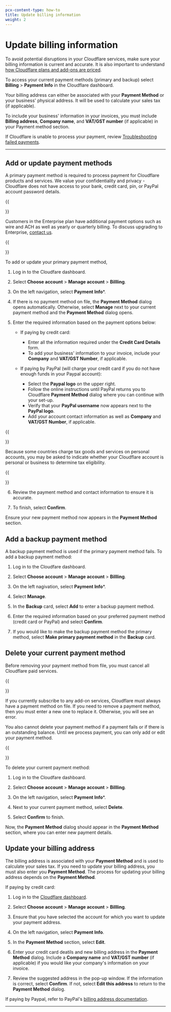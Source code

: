 ```yaml
---
pcx-content-type: how-to
title: Update billing information
weight: 2
---
```


# Update billing information

To avoid potential disruptions in your Cloudflare services, make sure your billing information is current and accurate. It is also important to understand [how Cloudflare plans and add-ons are priced](https://www.cloudflare.com/plans/#overview).

To access your current payment methods (primary and backup) select **Billing** > **Payment Info** in the Cloudflare dashboard.

Your billing address can either be associated with your **Payment Method** or your business' physical address. It will be used to calculate your sales tax (if applicable). 

To include your business' information in your invoices, you must include **Billing address**, **Company name**, and **VAT/GST number** (if applicable) in your Payment method section.

If Cloudflare is unable to process your payment, review [Troubleshooting failed payments](https://support.cloudflare.com/hc/en-us/articles/218344877).

---

## Add or update payment methods

A primary payment method is required to process payment for Cloudflare products and services. We value your confidentiality and privacy - Cloudflare does not have access to your bank, credit card, pin, or PayPal account password details.

{{<Aside type="note">}}

Customers in the Enterprise plan have additional payment options such as wire and ACH as well as yearly or quarterly billing. To discuss upgrading to Enterprise, [contact us](https://www.cloudflare.com/plans/enterprise/contact/).

{{</Aside>}}

To add or update your primary payment method,

1. Log in to the Cloudfare dashboard.

2. Select **Choose account** > **Manage account** > **Billling**.

3. On the left navigation, select **Payment Info***.

4. If there is no payment method on file, the **Payment Method** dialog opens automatically. Otherwise, select **Manage** next to your current payment method and the **Payment Method** dialog opens.

5. Enter the required information based on the payment options below:
    * If paying by credit card:
        * Enter all the information required under the **Credit Card Details** form.
        * To add your business' information to your invoice, include your **Company** and **VAT/GST Number**, if applicable.

    * If paying by PayPal (will charge your credit card if you do not have enough funds in your Paypal account):
        * Select the **Paypal logo** on the upper right.
        * Follow the online instructions until PayPal returns you to Cloudflare **Payment Method** dialog where you can continue with your set-up.
        * Verify that your **PayPal username** now appears next to the **PayPal logo**.
        * Add your account contact information as well as **Company** and **VAT/GST Number**, if applicable.

{{<Aside type="note">}}

Because some countries charge tax goods and services on personal accounts, you may be asked to indicate whether your Cloudflare account is personal or business to determine tax eligibility.

{{</Aside>}}

6. Review the payment method and contact information to ensure it is accurate.

7. To finish, select **Confirm**.

Ensure your new payment method now appears in the **Payment Method** section.

## Add a backup payment method

A backup payment method is used if the primary payment method fails. To add a backup payment method:

1. Log in to the Cloudfare dashboard.

2. Select **Choose account** > **Manage account** > **Billling**.

3. On the left nagivation, select **Payment Info***.

4. Select **Manage**.

5. In the **Backup** card, select **Add** to enter a backup payment method.

6. Enter the required information based on your preferred payment method (credit card or PayPal) and select **Confirm**.

7. If you would like to make the backup payment method the primary method, select **Make primary payment method** in the **Backup** card.

## Delete your current payment method

Before removing your payment method from file, you must cancel all Cloudflare paid services.

{{<Aside type="warning">}}

If you currently subscribe to any add-on services, Cloudflare must always have a payment method on file. If you need to remove a payment method, then you must enter a new one to replace it. Otherwise, you will see an error.

You also cannot delete your payment method if a payment fails or if there is an outstanding balance. Until we process payment, you can only add or edit your payment method.

{{</Aside>}}

To delete your current payment method:

1. Log in to the Cloudfare dashboard.

2. Select **Choose account** > **Manage account** > **Billling**.

3. On the left navigation, select **Payment Info***.

4. Next to your current payment method, select **Delete**.

5. Select **Confirm** to finish.

Now, the **Payment Method** dialog should appear in the **Payment Method** section, where you can enter new payment details.

## Update your billing address

The billing address is associated with your **Payment Method** and is used to calculate your sales tax. If you need to update your billing address, you must also enter you **Payment Method**. The process for updating your billing address depends on the **Payment Method**.

If paying by credit card:

1. Log in to the [Cloudflare dashboard](https://dash.cloudflare.com).

2. Select **Choose account** > **Manage account** > **Billling**.

3. Ensure that you have selected the account for which you want to update your payment address.

4. On the left navigation, select **Payment Info**.

5. In the **Payment Method** section, select **Edit**.

6. Enter your credit card deatils and new billing address in the **Payment Method** dialog. Include a **Company name** and **VAT/GST number** (if applicable) if you would like your company's information on your invoice.

7. Review the suggested address in the pop-up window. If the information is correct, select **Confirm**. If not, select **Edit this address** to return to the **Payment Method** dialog.

If paying by Paypal, refer to PayPal's [billing address documentation](https://www.paypal.com/ai/smarthelp/article/how-do-i-edit-the-billing-address-linked-to-my-credit-card-faq680).

---
